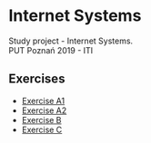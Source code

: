 # Internet Systems
Study project - Internet Systems.  
PUT Poznań 2019 - ITI

## Exercises
* [Exercise A1](/exercises/http_basic.pdf)
* [Exercise A2](/exercises/http_basic.pdf)
* [Exercise B](/exercises/http_basic.pdf)
* [Exercise C](/exercises/http_proxy.pdf)

